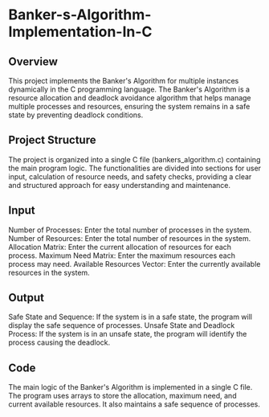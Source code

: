 # Banker-s-Algorithm-Implementation-In-C

## Overview
This project implements the Banker's Algorithm for multiple instances dynamically in the C programming language. The Banker's Algorithm is a resource allocation and deadlock avoidance algorithm that helps manage multiple processes and resources, ensuring the system remains in a safe state by preventing deadlock conditions.

## Project Structure
The project is organized into a single C file (bankers_algorithm.c) containing the main program logic. The functionalities are divided into sections for user input, calculation of resource needs, and safety checks, providing a clear and structured approach for easy understanding and maintenance.

## Input
Number of Processes: Enter the total number of processes in the system.
Number of Resources: Enter the total number of resources in the system.
Allocation Matrix: Enter the current allocation of resources for each process.
Maximum Need Matrix: Enter the maximum resources each process may need.
Available Resources Vector: Enter the currently available resources in the system.

## Output
Safe State and Sequence: If the system is in a safe state, the program will display the safe sequence of processes.
Unsafe State and Deadlock Process: If the system is in an unsafe state, the program will identify the process causing the deadlock.

## Code
The main logic of the Banker's Algorithm is implemented in a single C file. The program uses arrays to store the allocation, maximum need, and current available resources. It also maintains a safe sequence of processes.

